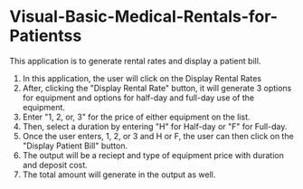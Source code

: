 # Visual-Basic-Medical-Rentals-for-Patientss
This application is to generate rental rates and display a patient bill.

1. In this application, the user will click on the Display Rental Rates
2. After, clicking the "Display Rental Rate" button, it will generate 3 options for equipment and 
options for half-day and full-day use of the equipment.
3. Enter "1, 2, or, 3" for the price of either equipment on the list.
4. Then, select a duration by entering "H" for Half-day or "F" for Full-day.
5. Once the user enters, 1, 2, or 3 and H or F, the user can then click
on the "Display Patient Bill" button.
6. The output will be a reciept and type of equipment price with duration and deposit cost.
7. The total amount will generate in the output as well.
